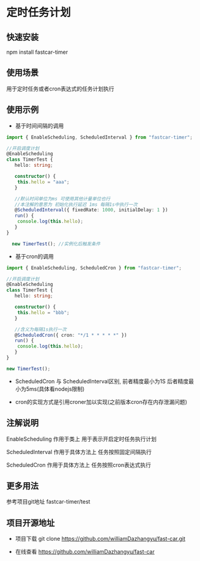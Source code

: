 # 定时任务计划

## 快速安装

npm install fastcar-timer

## 使用场景

用于定时任务或者cron表达式的任务计划执行

## 使用示例

* 基于时间间隔的调用

```ts
import { EnableScheduling, ScheduledInterval } from "fastcar-timer";

//开启调度计划
@EnableScheduling
class TimerTest {
   hello: string;

   constructor() {
    this.hello = "aaa";
   }

   //默认时间单位为ms 可使用其他计量单位也行
   //本注解的意思为 初始化执行延迟 1ms 每隔1s中执行一次
   @ScheduledInterval({ fixedRate: 1000, initialDelay: 1 })
   run() {
    console.log(this.hello);
   }
}

  new TimerTest(); //实例化后触发条件
```

* 基于cron的调用

```ts
import { EnableScheduling, ScheduledCron } from "fastcar-timer";

//开启调度计划
@EnableScheduling
class TimerTest {
   hello: string;

   constructor() {
    this.hello = "bbb";
   }

   //含义为每隔1s执行一次
   @ScheduledCron({ cron: "*/1 * * * * *" })
   run() {
    console.log(this.hello);
   }
}

new TimerTest();
```

* ScheduledCron 与 ScheduledInterval区别, 前者精度最小为1S 后者精度最小为5ms(具体看nodejs限制)

* cron的实现方式是引用croner加以实现(之前版本cron存在内存泄漏问题)

## 注解说明

EnableScheduling 作用于类上 用于表示开启定时任务执行计划

ScheduledInterval 作用于具体方法上 任务按照固定间隔执行

ScheduledCron 作用于具体方法上 任务按照cron表达式执行

## 更多用法

参考项目git地址 fastcar-timer/test

## 项目开源地址

* 项目下载 git clone <https://github.com/williamDazhangyu/fast-car.git>

* 在线查看 <https://github.com/williamDazhangyu/fast-car>
